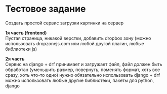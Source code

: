 # Тестовое задание

Создать простой сервис загрузки картинки на сервер

**1я часть (frontend)**  
Пустая страница, никакой верстки, добавить dropbox зону (можно использовать dropzonejs.com или любой другой плагин, любые библиотеки js)

**2я часть**  
Сервис на django + drf принимает и загружает файл, файл должен быть обработан (уменьшить размер, повернуть, поменять формат, хоть все сразу, хоть что-то одно)
нужно обязательно использовать django + drf
можно использовать любые другие библиотеки, пакеты для python, django 
